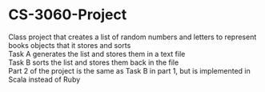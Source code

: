 # CS-3060-Project
Class project that creates a list of random numbers and letters to represent books objects that it stores and sorts  
Task A generates the list and stores them in a text file  
Task B sorts the list and stores them back in the file  
Part 2 of the project is the same as Task B in part 1, but is implemented in Scala instead of Ruby
